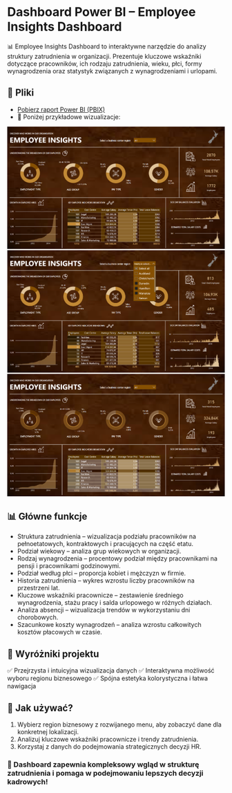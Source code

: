 # Dashboard Power BI – Employee Insights Dashboard
📊 Employee Insights Dashboard to interaktywne narzędzie do analizy struktury zatrudnienia w organizacji. Prezentuje kluczowe wskaźniki dotyczące pracowników, ich rodzaju zatrudnienia, wieku, płci, formy wynagrodzenia oraz statystyk związanych z wynagrodzeniami i urlopami.

## 📂 Pliki  
- [Pobierz raport Power BI (PBIX)]([https://github.com/DariaWojciechowska1/PowerBI-Dashboard/blob/main/Employee%20Insights_DW.pbix])  
- 📸 Poniżej przykładowe wizualizacje:  

![Zrzut ekranu 1](https://github.com/DariaWojciechowska1/PowerBI-Dashboard/blob/main/Employee%20Insights_scr1.png)
![Zrzut ekranu 2](https://github.com/DariaWojciechowska1/PowerBI-Dashboard/blob/main/Employee%20Insights_scr2.png)
![Zrzut ekranu 3](https://github.com/DariaWojciechowska1/PowerBI-Dashboard/blob/main/Employee%20Insights_scr3.png)  

## 📊 Główne funkcje
- Struktura zatrudnienia – wizualizacja podziału pracowników na pełnoetatowych, kontraktowych i pracujących na część etatu.
- Podział wiekowy – analiza grup wiekowych w organizacji.
- Rodzaj wynagrodzenia – procentowy podział między pracownikami na pensji i pracownikami godzinowymi.
- Podział według płci – proporcja kobiet i mężczyzn w firmie.
- Historia zatrudnienia – wykres wzrostu liczby pracowników na przestrzeni lat.
- Kluczowe wskaźniki pracownicze – zestawienie średniego wynagrodzenia, stażu pracy i salda urlopowego w różnych działach.
- Analiza absencji – wizualizacja trendów w wykorzystaniu dni chorobowych.
- Szacunkowe koszty wynagrodzeń – analiza wzrostu całkowitych kosztów płacowych w czasie.

## 🎨 Wyróżniki projektu
✅ Przejrzysta i intuicyjna wizualizacja danych
✅ Interaktywna możliwość wyboru regionu biznesowego
✅ Spójna estetyka kolorystyczna i łatwa nawigacja

## 📂 Jak używać?
1. Wybierz region biznesowy z rozwijanego menu, aby zobaczyć dane dla konkretnej lokalizacji.
2. Analizuj kluczowe wskaźniki pracownicze i trendy zatrudnienia.
3. Korzystaj z danych do podejmowania strategicznych decyzji HR.

### 🚀 Dashboard zapewnia kompleksowy wgląd w strukturę zatrudnienia i pomaga w podejmowaniu lepszych decyzji kadrowych!
